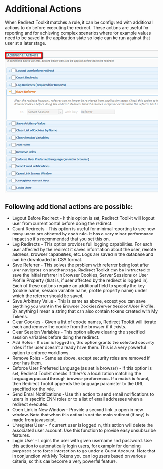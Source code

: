 # Additional Actions

When Redirect Toolkit matches a rule, it can be configured with additional actions to do before executing the redirect. These actions are useful for reporting and for achieving complex scenarios where for example values need to be saved in the application state so logic can be run against that user at a later stage.

<div style="text-align:center">

<img src="../assets/additional-actions.png">

</div>

## Following additional actions are possible:

* Logout Before Redirect - If this option is set, Redirect Toolkit will logout user from current portal before doing the redirect.
* Count Redirects - This option is useful for minimal reporting to see how many users are affected by each rule. It has a very minor performance impact so it's recommended that you set this on.
* Log Redirects - This option provides full logging capabilities. For each user affected by the redirect it saves information about the user, remote address, browser capabilities, etc. Logs are saved in the database and can be downloaded in CSV format.
* Save Referrer - This solves the problem with referrer being lost after user navigates on another page. Redirect Toolkit can be instructed to save the initial referrer in Browser Cookies, Server Sessions or User Profile Property (that is, if user affected by the redirect is logged in). Each of these options require an additional field to specify the key (cookie name, session variable name, profile property name) under which the referrer should be saved.
* Save Arbitrary Value - This is same as above, except you can save anything you want in the Browser Cookies/Server Session/User Profile. By anything I mean a string that can also contain tokens created with My Tokens.
* Clear Cookies - Given a list of cookie names, Redirect Toolkit will iterate each and remove the cookie from the browser if it exists.
* Clear Session Variables - This option allows clearing the specified session variables before doing the redirect.
* Add Roles - If user is logged in, this option grants the selected security roles if the user doesn't already have them. This is a very powerful option to enforce workflows.
* Remove Roles - Same as above, except security roles are removed if user has them.
* Enforce User Preferred Language (as set in browser) - If this option is set, Redirect Toolkit checks if there's a localization matching the languages passed through browser preferences. If a match is found, then Redirect Toolkit appends the language parameter to the URL specified for the rule.
* Send Email Notifications - Use this action to send email notifications to users in specific DNN roles or to a list of email addresses when a redirect executes.
* Open Link in New Window - Provide a second link to open in new window. Note that when this action is set the main redirect (if any) is made from javascript.
* Unregister User - If current user is logged in, this action will delete the associated user account. Use this function to provide easy unsubscribe features.
* Login User - Logins the user with given username and password. Use this action to automatically login users, for example for demoing purposes or to force interaction to go under a Guest Account. Note that in conjunction with My Tokens you can log users based on various criteria, so this can become a very powerful feature.